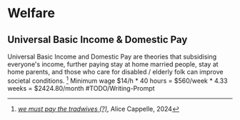 # Welfare
## Universal Basic Income & Domestic Pay
Universal Basic Income and Domestic Pay are theories that subsidising everyone's income, further paying stay at home married people, stay at home parents, and those who care for disabled / elderly folk can improve societal conditions. [^1]
Minimum wage $14/h * 40 hours = $560/week * 4.33 weeks = $2424.80/month
#TODO/Writing-Prompt

[^1]: [_we must pay the tradwives (?)_](https://www.youtube.com/watch?v=uRiBlF7fbZQ), Alice Cappelle, 2024